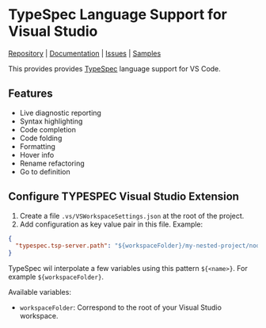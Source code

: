 # TypeSpec Language Support for Visual Studio

[Repository](https://github.com/microsoft/typespec) | [Documentation](https://typespec.io/docs) | [Issues](https://github.com/microsoft/typespec/issues) | [Samples](https://github.com/microsoft/typespec/tree/main/packages/samples/specs)

This provides provides [TypeSpec](https://github.com/microsoft/typespec) language support for VS Code.

## Features

- Live diagnostic reporting
- Syntax highlighting
- Code completion
- Code folding
- Formatting
- Hover info
- Rename refactoring
- Go to definition

## Configure TYPESPEC Visual Studio Extension

1. Create a file `.vs/VSWorkspaceSettings.json` at the root of the project.
2. Add configuration as key value pair in this file. Example:

```json
{
  "typespec.tsp-server.path": "${workspaceFolder}/my-nested-project/node_modules/@typespec/compiler"
}
```

TypeSpec wil interpolate a few variables using this pattern `${<name>}`. For example `${workspaceFolder}`.

Available variables:

- `workspaceFolder`: Correspond to the root of your Visual Studio workspace.
